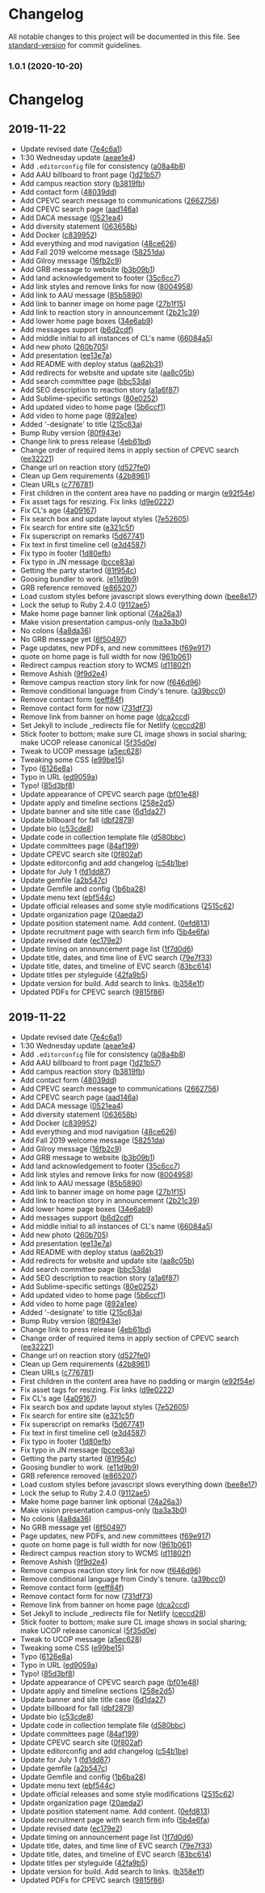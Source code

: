 # Changelog

All notable changes to this project will be documented in this file. See [standard-version](https://github.com/conventional-changelog/standard-version) for commit guidelines.

### 1.0.1 (2020-10-20)

# Changelog

## 2019-11-22

* Update revised date ([7e4c6a1](https://github.com/knice/leadership/commit/7e4c6a1))
* 1:30 Wednesday update ([aeae1e4](https://github.com/knice/leadership/commit/aeae1e4))
* Add `.editorconfig` file for consistency ([a08a4b8](https://github.com/knice/leadership/commit/a08a4b8))
* Add AAU billboard to front page ([1d21b57](https://github.com/knice/leadership/commit/1d21b57))
* Add campus reaction story ([b3819fb](https://github.com/knice/leadership/commit/b3819fb))
* Add contact form ([48039dd](https://github.com/knice/leadership/commit/48039dd))
* Add CPEVC search message to communications ([2662756](https://github.com/knice/leadership/commit/2662756))
* Add CPEVC search page ([aad146a](https://github.com/knice/leadership/commit/aad146a))
* Add DACA message ([0521ea4](https://github.com/knice/leadership/commit/0521ea4))
* Add diversity statement ([063658b](https://github.com/knice/leadership/commit/063658b))
* Add Docker ([c839952](https://github.com/knice/leadership/commit/c839952))
* Add everything and mod navigation ([48ce626](https://github.com/knice/leadership/commit/48ce626))
* Add Fall 2019 welcome message ([58251da](https://github.com/knice/leadership/commit/58251da))
* Add Gilroy message ([16fb2c9](https://github.com/knice/leadership/commit/16fb2c9))
* Add GRB message to website ([b3b09b1](https://github.com/knice/leadership/commit/b3b09b1))
* Add land acknowledgement to footer ([35c6cc7](https://github.com/knice/leadership/commit/35c6cc7))
* Add link styles and remove links for now ([8004958](https://github.com/knice/leadership/commit/8004958))
* Add link to AAU message ([85b5890](https://github.com/knice/leadership/commit/85b5890))
* Add link to banner image on home page ([27b1f15](https://github.com/knice/leadership/commit/27b1f15))
* Add link to reaction story in announcement ([2b21c39](https://github.com/knice/leadership/commit/2b21c39))
* Add lower home page boxes ([34e6ab9](https://github.com/knice/leadership/commit/34e6ab9))
* Add messages support ([b6d2cdf](https://github.com/knice/leadership/commit/b6d2cdf))
* Add middle initial to all instances of CL's name ([66084a5](https://github.com/knice/leadership/commit/66084a5))
* Add new photo ([260b705](https://github.com/knice/leadership/commit/260b705))
* Add presentation ([ee13e7a](https://github.com/knice/leadership/commit/ee13e7a))
* Add README with deploy status ([aa62b31](https://github.com/knice/leadership/commit/aa62b31))
* Add redirects for website and update site ([aa8c05b](https://github.com/knice/leadership/commit/aa8c05b))
* Add search committee page ([bbc53da](https://github.com/knice/leadership/commit/bbc53da))
* Add SEO description to reaction story ([a1a6f87](https://github.com/knice/leadership/commit/a1a6f87))
* Add Sublime-specific settings ([80e0252](https://github.com/knice/leadership/commit/80e0252))
* Add updated video to home page ([5b6ccf1](https://github.com/knice/leadership/commit/5b6ccf1))
* Add video to home page ([892a1ee](https://github.com/knice/leadership/commit/892a1ee))
* Added '-designate' to title ([215c63a](https://github.com/knice/leadership/commit/215c63a))
* Bump Ruby version ([80f943e](https://github.com/knice/leadership/commit/80f943e))
* Change link to press release ([4eb61bd](https://github.com/knice/leadership/commit/4eb61bd))
* Change order of required items in apply section of CPEVC search ([ee32221](https://github.com/knice/leadership/commit/ee32221))
* Change url on reaction story ([d527fe0](https://github.com/knice/leadership/commit/d527fe0))
* Clean up Gem requirements ([42b8961](https://github.com/knice/leadership/commit/42b8961))
* Clean URLs ([c776781](https://github.com/knice/leadership/commit/c776781))
* First children in the content area have no padding or margin ([e92f54e](https://github.com/knice/leadership/commit/e92f54e))
* Fix asset tags for resizing. Fix links ([d9e0222](https://github.com/knice/leadership/commit/d9e0222))
* Fix CL's age ([4a09167](https://github.com/knice/leadership/commit/4a09167))
* Fix search box and update layout styles ([7e52605](https://github.com/knice/leadership/commit/7e52605))
* Fix search for entire site ([e321c5f](https://github.com/knice/leadership/commit/e321c5f))
* Fix superscript on remarks ([5d67741](https://github.com/knice/leadership/commit/5d67741))
* Fix text in first timeline cell ([e3d4587](https://github.com/knice/leadership/commit/e3d4587))
* Fix typo in footer ([1d80efb](https://github.com/knice/leadership/commit/1d80efb))
* Fix typo in JN message ([bcce83a](https://github.com/knice/leadership/commit/bcce83a))
* Getting the party started ([81f954c](https://github.com/knice/leadership/commit/81f954c))
* Goosing bundler to work. ([e11d9b9](https://github.com/knice/leadership/commit/e11d9b9))
* GRB reference removed ([e865207](https://github.com/knice/leadership/commit/e865207))
* Load custom styles before javascript slows everything down ([bee8e17](https://github.com/knice/leadership/commit/bee8e17))
* Lock the setup to Ruby 2.4.0 ([9112ae5](https://github.com/knice/leadership/commit/9112ae5))
* Make home page banner link optional ([74a26a3](https://github.com/knice/leadership/commit/74a26a3))
* Make vision presentation campus-only ([ba3a3b0](https://github.com/knice/leadership/commit/ba3a3b0))
* No colons ([4a8da36](https://github.com/knice/leadership/commit/4a8da36))
* No GRB message yet ([6f50497](https://github.com/knice/leadership/commit/6f50497))
* Page updates, new PDFs, and new committees ([f69e917](https://github.com/knice/leadership/commit/f69e917))
* quote on home page is full width for now ([961b061](https://github.com/knice/leadership/commit/961b061))
* Redirect campus reaction story to WCMS ([d11802f](https://github.com/knice/leadership/commit/d11802f))
* Remove Ashish ([9f9d2e4](https://github.com/knice/leadership/commit/9f9d2e4))
* Remove campus reaction story link for now ([f646d96](https://github.com/knice/leadership/commit/f646d96))
* Remove conditional language from Cindy's tenure. ([a39bcc0](https://github.com/knice/leadership/commit/a39bcc0))
* Remove contact form ([eeff84f](https://github.com/knice/leadership/commit/eeff84f))
* Remove contact form for now ([731df73](https://github.com/knice/leadership/commit/731df73))
* Remove link from banner on home page ([dca2ccd](https://github.com/knice/leadership/commit/dca2ccd))
* Set Jekyll to include _redirects file for Netlify ([ceccd28](https://github.com/knice/leadership/commit/ceccd28))
* Stick footer to bottom; make sure CL image shows in social sharing; make UCOP release canonical ([5f35d0e](https://github.com/knice/leadership/commit/5f35d0e))
* Tweak to UCOP message ([a5ec628](https://github.com/knice/leadership/commit/a5ec628))
* Tweaking some CSS ([e99be15](https://github.com/knice/leadership/commit/e99be15))
* Typo ([6126e8a](https://github.com/knice/leadership/commit/6126e8a))
* Typo in URL ([ed9059a](https://github.com/knice/leadership/commit/ed9059a))
* Typo! ([85d3bf8](https://github.com/knice/leadership/commit/85d3bf8))
* Update appearance of CPEVC search page ([bf01e48](https://github.com/knice/leadership/commit/bf01e48))
* Update apply and timeline sections ([258e2d5](https://github.com/knice/leadership/commit/258e2d5))
* Update banner and site title case ([6d1da27](https://github.com/knice/leadership/commit/6d1da27))
* Update billboard for fall ([dbf2879](https://github.com/knice/leadership/commit/dbf2879))
* Update bio ([c53cde8](https://github.com/knice/leadership/commit/c53cde8))
* Update code in collection template file ([d580bbc](https://github.com/knice/leadership/commit/d580bbc))
* Update committees page ([84af199](https://github.com/knice/leadership/commit/84af199))
* Update CPEVC search site ([0f802af](https://github.com/knice/leadership/commit/0f802af))
* Update editorconfig and add changelog ([c54b1be](https://github.com/knice/leadership/commit/c54b1be))
* Update for July 1 ([fd1dd87](https://github.com/knice/leadership/commit/fd1dd87))
* Update gemfile ([a2b547c](https://github.com/knice/leadership/commit/a2b547c))
* Update Gemfile and config ([1b6ba28](https://github.com/knice/leadership/commit/1b6ba28))
* Update menu text ([ebf544c](https://github.com/knice/leadership/commit/ebf544c))
* Update official releases and some style modifications ([2515c62](https://github.com/knice/leadership/commit/2515c62))
* Update organization page ([20aeda2](https://github.com/knice/leadership/commit/20aeda2))
* Update position statement name. Add content. ([0efd813](https://github.com/knice/leadership/commit/0efd813))
* Update recruitment page with search firm info ([5b4e6fa](https://github.com/knice/leadership/commit/5b4e6fa))
* Update revised date ([ec179e2](https://github.com/knice/leadership/commit/ec179e2))
* Update timing on announcement page list ([1f7d0d6](https://github.com/knice/leadership/commit/1f7d0d6))
* Update title, dates, and time line of EVC search ([79e7f33](https://github.com/knice/leadership/commit/79e7f33))
* Update title, dates, and timeline of EVC search ([83bc614](https://github.com/knice/leadership/commit/83bc614))
* Update titles per styleguide ([42fa9b5](https://github.com/knice/leadership/commit/42fa9b5))
* Update version for build. Add search to links. ([b358e1f](https://github.com/knice/leadership/commit/b358e1f))
* Updated PDFs for CPEVC search ([9815f86](https://github.com/knice/leadership/commit/9815f86))

## 2019-11-22

* Update revised date ([7e4c6a1](https://github.com/knice/leadership/commit/7e4c6a1))
* 1:30 Wednesday update ([aeae1e4](https://github.com/knice/leadership/commit/aeae1e4))
* Add `.editorconfig` file for consistency ([a08a4b8](https://github.com/knice/leadership/commit/a08a4b8))
* Add AAU billboard to front page ([1d21b57](https://github.com/knice/leadership/commit/1d21b57))
* Add campus reaction story ([b3819fb](https://github.com/knice/leadership/commit/b3819fb))
* Add contact form ([48039dd](https://github.com/knice/leadership/commit/48039dd))
* Add CPEVC search message to communications ([2662756](https://github.com/knice/leadership/commit/2662756))
* Add CPEVC search page ([aad146a](https://github.com/knice/leadership/commit/aad146a))
* Add DACA message ([0521ea4](https://github.com/knice/leadership/commit/0521ea4))
* Add diversity statement ([063658b](https://github.com/knice/leadership/commit/063658b))
* Add Docker ([c839952](https://github.com/knice/leadership/commit/c839952))
* Add everything and mod navigation ([48ce626](https://github.com/knice/leadership/commit/48ce626))
* Add Fall 2019 welcome message ([58251da](https://github.com/knice/leadership/commit/58251da))
* Add Gilroy message ([16fb2c9](https://github.com/knice/leadership/commit/16fb2c9))
* Add GRB message to website ([b3b09b1](https://github.com/knice/leadership/commit/b3b09b1))
* Add land acknowledgement to footer ([35c6cc7](https://github.com/knice/leadership/commit/35c6cc7))
* Add link styles and remove links for now ([8004958](https://github.com/knice/leadership/commit/8004958))
* Add link to AAU message ([85b5890](https://github.com/knice/leadership/commit/85b5890))
* Add link to banner image on home page ([27b1f15](https://github.com/knice/leadership/commit/27b1f15))
* Add link to reaction story in announcement ([2b21c39](https://github.com/knice/leadership/commit/2b21c39))
* Add lower home page boxes ([34e6ab9](https://github.com/knice/leadership/commit/34e6ab9))
* Add messages support ([b6d2cdf](https://github.com/knice/leadership/commit/b6d2cdf))
* Add middle initial to all instances of CL's name ([66084a5](https://github.com/knice/leadership/commit/66084a5))
* Add new photo ([260b705](https://github.com/knice/leadership/commit/260b705))
* Add presentation ([ee13e7a](https://github.com/knice/leadership/commit/ee13e7a))
* Add README with deploy status ([aa62b31](https://github.com/knice/leadership/commit/aa62b31))
* Add redirects for website and update site ([aa8c05b](https://github.com/knice/leadership/commit/aa8c05b))
* Add search committee page ([bbc53da](https://github.com/knice/leadership/commit/bbc53da))
* Add SEO description to reaction story ([a1a6f87](https://github.com/knice/leadership/commit/a1a6f87))
* Add Sublime-specific settings ([80e0252](https://github.com/knice/leadership/commit/80e0252))
* Add updated video to home page ([5b6ccf1](https://github.com/knice/leadership/commit/5b6ccf1))
* Add video to home page ([892a1ee](https://github.com/knice/leadership/commit/892a1ee))
* Added '-designate' to title ([215c63a](https://github.com/knice/leadership/commit/215c63a))
* Bump Ruby version ([80f943e](https://github.com/knice/leadership/commit/80f943e))
* Change link to press release ([4eb61bd](https://github.com/knice/leadership/commit/4eb61bd))
* Change order of required items in apply section of CPEVC search ([ee32221](https://github.com/knice/leadership/commit/ee32221))
* Change url on reaction story ([d527fe0](https://github.com/knice/leadership/commit/d527fe0))
* Clean up Gem requirements ([42b8961](https://github.com/knice/leadership/commit/42b8961))
* Clean URLs ([c776781](https://github.com/knice/leadership/commit/c776781))
* First children in the content area have no padding or margin ([e92f54e](https://github.com/knice/leadership/commit/e92f54e))
* Fix asset tags for resizing. Fix links ([d9e0222](https://github.com/knice/leadership/commit/d9e0222))
* Fix CL's age ([4a09167](https://github.com/knice/leadership/commit/4a09167))
* Fix search box and update layout styles ([7e52605](https://github.com/knice/leadership/commit/7e52605))
* Fix search for entire site ([e321c5f](https://github.com/knice/leadership/commit/e321c5f))
* Fix superscript on remarks ([5d67741](https://github.com/knice/leadership/commit/5d67741))
* Fix text in first timeline cell ([e3d4587](https://github.com/knice/leadership/commit/e3d4587))
* Fix typo in footer ([1d80efb](https://github.com/knice/leadership/commit/1d80efb))
* Fix typo in JN message ([bcce83a](https://github.com/knice/leadership/commit/bcce83a))
* Getting the party started ([81f954c](https://github.com/knice/leadership/commit/81f954c))
* Goosing bundler to work. ([e11d9b9](https://github.com/knice/leadership/commit/e11d9b9))
* GRB reference removed ([e865207](https://github.com/knice/leadership/commit/e865207))
* Load custom styles before javascript slows everything down ([bee8e17](https://github.com/knice/leadership/commit/bee8e17))
* Lock the setup to Ruby 2.4.0 ([9112ae5](https://github.com/knice/leadership/commit/9112ae5))
* Make home page banner link optional ([74a26a3](https://github.com/knice/leadership/commit/74a26a3))
* Make vision presentation campus-only ([ba3a3b0](https://github.com/knice/leadership/commit/ba3a3b0))
* No colons ([4a8da36](https://github.com/knice/leadership/commit/4a8da36))
* No GRB message yet ([6f50497](https://github.com/knice/leadership/commit/6f50497))
* Page updates, new PDFs, and new committees ([f69e917](https://github.com/knice/leadership/commit/f69e917))
* quote on home page is full width for now ([961b061](https://github.com/knice/leadership/commit/961b061))
* Redirect campus reaction story to WCMS ([d11802f](https://github.com/knice/leadership/commit/d11802f))
* Remove Ashish ([9f9d2e4](https://github.com/knice/leadership/commit/9f9d2e4))
* Remove campus reaction story link for now ([f646d96](https://github.com/knice/leadership/commit/f646d96))
* Remove conditional language from Cindy's tenure. ([a39bcc0](https://github.com/knice/leadership/commit/a39bcc0))
* Remove contact form ([eeff84f](https://github.com/knice/leadership/commit/eeff84f))
* Remove contact form for now ([731df73](https://github.com/knice/leadership/commit/731df73))
* Remove link from banner on home page ([dca2ccd](https://github.com/knice/leadership/commit/dca2ccd))
* Set Jekyll to include _redirects file for Netlify ([ceccd28](https://github.com/knice/leadership/commit/ceccd28))
* Stick footer to bottom; make sure CL image shows in social sharing; make UCOP release canonical ([5f35d0e](https://github.com/knice/leadership/commit/5f35d0e))
* Tweak to UCOP message ([a5ec628](https://github.com/knice/leadership/commit/a5ec628))
* Tweaking some CSS ([e99be15](https://github.com/knice/leadership/commit/e99be15))
* Typo ([6126e8a](https://github.com/knice/leadership/commit/6126e8a))
* Typo in URL ([ed9059a](https://github.com/knice/leadership/commit/ed9059a))
* Typo! ([85d3bf8](https://github.com/knice/leadership/commit/85d3bf8))
* Update appearance of CPEVC search page ([bf01e48](https://github.com/knice/leadership/commit/bf01e48))
* Update apply and timeline sections ([258e2d5](https://github.com/knice/leadership/commit/258e2d5))
* Update banner and site title case ([6d1da27](https://github.com/knice/leadership/commit/6d1da27))
* Update billboard for fall ([dbf2879](https://github.com/knice/leadership/commit/dbf2879))
* Update bio ([c53cde8](https://github.com/knice/leadership/commit/c53cde8))
* Update code in collection template file ([d580bbc](https://github.com/knice/leadership/commit/d580bbc))
* Update committees page ([84af199](https://github.com/knice/leadership/commit/84af199))
* Update CPEVC search site ([0f802af](https://github.com/knice/leadership/commit/0f802af))
* Update editorconfig and add changelog ([c54b1be](https://github.com/knice/leadership/commit/c54b1be))
* Update for July 1 ([fd1dd87](https://github.com/knice/leadership/commit/fd1dd87))
* Update gemfile ([a2b547c](https://github.com/knice/leadership/commit/a2b547c))
* Update Gemfile and config ([1b6ba28](https://github.com/knice/leadership/commit/1b6ba28))
* Update menu text ([ebf544c](https://github.com/knice/leadership/commit/ebf544c))
* Update official releases and some style modifications ([2515c62](https://github.com/knice/leadership/commit/2515c62))
* Update organization page ([20aeda2](https://github.com/knice/leadership/commit/20aeda2))
* Update position statement name. Add content. ([0efd813](https://github.com/knice/leadership/commit/0efd813))
* Update recruitment page with search firm info ([5b4e6fa](https://github.com/knice/leadership/commit/5b4e6fa))
* Update revised date ([ec179e2](https://github.com/knice/leadership/commit/ec179e2))
* Update timing on announcement page list ([1f7d0d6](https://github.com/knice/leadership/commit/1f7d0d6))
* Update title, dates, and time line of EVC search ([79e7f33](https://github.com/knice/leadership/commit/79e7f33))
* Update title, dates, and timeline of EVC search ([83bc614](https://github.com/knice/leadership/commit/83bc614))
* Update titles per styleguide ([42fa9b5](https://github.com/knice/leadership/commit/42fa9b5))
* Update version for build. Add search to links. ([b358e1f](https://github.com/knice/leadership/commit/b358e1f))
* Updated PDFs for CPEVC search ([9815f86](https://github.com/knice/leadership/commit/9815f86))
